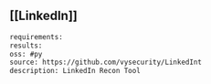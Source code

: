 
## [[LinkedIn]]

```meta
requirements: 
results:
oss: #py 
source: https://github.com/vysecurity/LinkedInt
description: LinkedIn Recon Tool
```